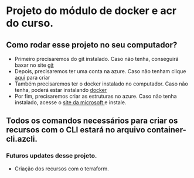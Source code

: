 # Projeto do módulo de docker e acr do curso.
## Como rodar esse projeto no seu computador?
- Primeiro precisaremos do git instalado. Caso não tenha, conseguirá baxar no site <a href="https://git-scm.com/downloads">git</a>
- Depois, precisaremos ter uma conta na azure. Caso não tenham clique <a href="[https://git-scm.com/downloads](https://azure.microsoft.com/)https://azure.microsoft.com/">aqui</a> para criar
- Também precisaremos ter o docker instalado no computador. Caso não tenha, poderá estar instalando <a href="https://docs.docker.com/engine/install/">docker</a>
- Por fim, precisaremos criar as estruturas no azure. Caso não tenha instalado, acesse o <a href="https://learn.microsoft.com/pt-br/cli/azure/install-azure-cli">site da microsoft </a> e instale.
## Todos os comandos necessários para criar os recursos com o CLI estará no arquivo container-cli.azcli.

### Futuros updates desse projeto.
- Criação dos recursos com o terraform.
